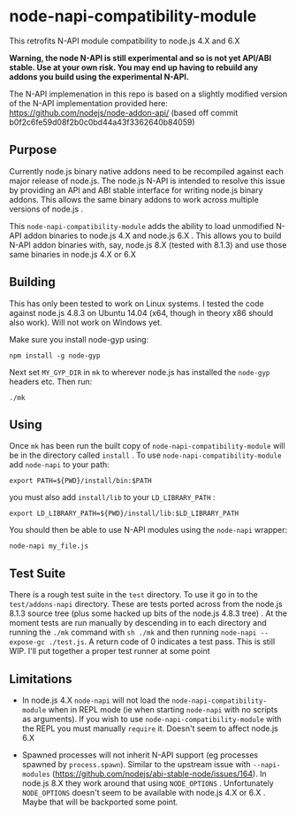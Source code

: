 # node-napi-compatibility-module
This retrofits N-API module compatibility to node.js 4.X and 6.X

**Warning, the node N-API is still experimental and so is not yet API/ABI stable. Use at your own risk. You may end up having to rebuild any addons you build using the experimental N-API.** 

The N-API implemenation in this repo is based on a slightly modified version of the N-API implementation provided here: https://github.com/nodejs/node-addon-api/ (based off commit b0f2c6fe59d08f2b0c0bd44a43f3362640b84059)

Purpose
-------

Currently node.js binary native addons need to be recompiled against each major release of node.js. The node.js N-API is intended to resolve this issue by providing an API and ABI stable interface for writing node.js binary addons. This allows the same binary addons to work across multiple versions of node.js . 

This ``node-napi-compatibility-module`` adds the ability to load unmodified N-API addon binaries to node.js 4.X and node.js 6.X . This allows you to build N-API addon binaries with, say, node.js 8.X (tested with 8.1.3) and use those same binaries in node.js 4.X or 6.X

Building
--------

This has only been tested to work on Linux systems. I tested the code against node.js 4.8.3 on Ubuntu 14.04 (x64, though in theory x86 should also work). Will not work on Windows yet.

Make sure you install node-gyp using:

```npm install -g node-gyp```

Next set ``MY_GYP_DIR`` in ``mk`` to wherever node.js has installed the ``node-gyp`` headers etc. Then run:

```./mk```


Using
-----

Once ``mk`` has been run the built copy of ``node-napi-compatibility-module`` will be in the directory called ``install`` . To use ``node-napi-compatibility-module`` add ``node-napi`` to your path:

```export PATH=${PWD}/install/bin:$PATH```

you must also add ``install/lib`` to your ``LD_LIBRARY_PATH`` :

```export LD_LIBRARY_PATH=${PWD}/install/lib:$LD_LIBRARY_PATH``` 

You should then be able to use N-API modules using the ``node-napi`` wrapper:

```node-napi my_file.js```

Test Suite
----------
There is a rough test suite in the ``test`` directory. To use it go in to the ``test/addons-napi`` directory. These are tests ported across from the node.js 8.1.3 source tree (plus some hacked up bits of the node.js 4.8.3 tree) . At the moment tests are run manually by descending in to each directory and running the ``./mk`` command with ``sh ./mk`` and then running ``node-napi --expose-gc ./test.js``. A return code of 0 indicates a test pass. This is still WIP. I'll put together a proper test runner at some point

Limitations
-----------

* In node.js 4.X ``node-napi`` will not load the ``node-napi-compatibility-module`` when in REPL mode (ie when starting ``node-napi`` with no scripts as arguments). If you wish to use ``node-napi-compatibility-module`` with the REPL you must manually ``require`` it. Doesn't seem to affect node.js 6.X

* Spawned processes will not inherit N-API support (eg processes spawned by ``process.spawn``). Similar to the upstream issue with ``--napi-modules`` (https://github.com/nodejs/abi-stable-node/issues/164).  In node.js 8.X they work around that using ``NODE_OPTIONS`` . Unfortunately ``NODE_OPTIONS`` doesn't seem to be available with node.js 4.X or 6.X . Maybe that will be backported some point.
